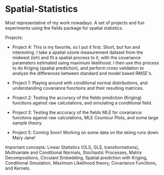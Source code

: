# Spatial-Statistics
Most representative of my work nowadays. A set of projects and fun experiments using the fields package for spatial statistics. 

Projects: 

* Project 4: This is my favorite, so I put it first. Short, but fun and interesting. I take a spatial ozone measurement dataset from the midwest (ish) and fit a spatial process to it, with the covariance parameters estimated using maximum likelihood. I then use this process to do Kriging (spatial prediction), and perform cross validation to analyze the differences between standard and model based RMSE's.

* Project 1: Playing around with conditional normal distributions, and understanding covariance functions and their resulting matrices. 
* Project 2: Testing the accuracy of the fields prediction (Kriging) functions against raw calculations, and simulating a conditional field. 
* Project 3: Testing the accuracy of the fields MLE for covariance functions against raw calculations, MLE Countour Plots, and some large sample theory. 
* Project 5: Coming Soon! Working on some data on the skiing runs down Mary Jane! 



Important concepts: Linear Statistics (OLS, GLS, transformations), Multivariate and Conditional Normals, Stochastic Processes, Matrix Decompositions, Circulant Embedding, Spatial prediction with Kriging, Conditional Simulation, Maximum Likelihood theory, Covariance Functions, and Kernels.
